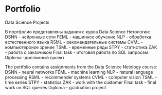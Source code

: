 # Portfolio
Data Science Projects

В портфолио представлены задания с курса Data Science Нетологии:
DSNN - нейронные сети
FEML - машинное обучение
NLP - обработка естественного языка
RSML - рекомендательные системы
CVML - компьютероное зрение
TSML - временные ряды
STPY - статистика
ZAK - работа  с заказчиком
Final task - итоговая работа по SQL запросам
Diploma -дипломный проект

The portfolio contains assignments from the Data Science Netology course:
DSNN - neural networks
FEML - machine learning
NLP - natural language processing
RSML - recommender systems
CVML - computer vision
TSML - time series
STPY - statistics
ZAK - work with the customer
Final task - final work on SQL queries
Diploma - graduation project
